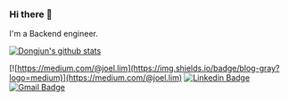 ### Hi there 👋
I'm a Backend engineer.

[![Dongjun's github stats](https://github-readme-stats.vercel.app/api?username=DongjunLim&count_private=true&show_icons=true&theme=dracula)](https://github.com/DongjunLim/github-readme-stats)

[![https://medium.com/@joel.lim](https://img.shields.io/badge/blog-gray?logo=medium)](https://medium.com/@joel.lim)
[![Linkedin Badge](https://img.shields.io/badge/-LinkedIn-blue?&logo=Linkedin&logoColor=white)](https://www.linkedin.com/in/dongjun-lim-0441a61b4)
[![Gmail Badge](https://img.shields.io/badge/Gmail-d14836?&logo=Gmail&logoColor=white&link=mailto:lacuna7304@gmail.com)](mailto:lacuna7304@gmail.com)
